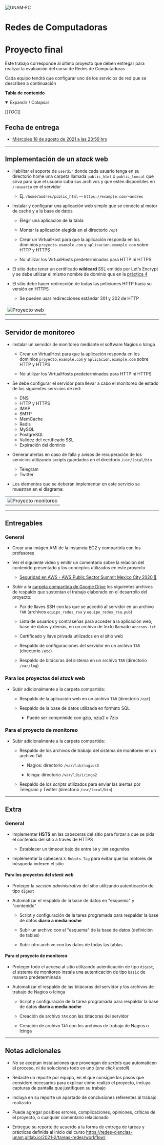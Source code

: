![UNAM-FC](../UNAM-FC.png)

# Redes de Computadoras
# Proyecto final

Este trabajo corresponde al último proyecto que deben entregar para realizar la evaluación del curso de Redes de Computadoras

Cada equipo tendrá que configurar uno de los servicios de red que se describen a continuación

**Tabla de contenido**

<details open>
  <summary>Expandir / Colapsar</summary>

[[_TOC_]]

</details>

## Fecha de entrega

- [Miércoles 18 de agosto de 2021 a las 23:59 hrs][countdown]

[countdown]: https://www.timeanddate.com/countdown/wfh?iso=20210818T235959&p0=155&msg=Entrega+proyecto+final+-+Redes+2021-2&ud=1&font=hand&csz=1

--------------------------------------------------------------------------------

## Implementación de un _stack_ web

- Habilitar el soporte de `userdir` donde cada usuario tenga en su directorio home una carpeta llamada `public_html` o `public_tomcat` que sirva para que el usuario suba sus archivos y que estén disponibles en `/~usuario` en el servidor

    - Ej. `/home/andres/public_html` ⇨ `https://example.com/~andres`

- Instalar y configurar una aplicación web simple que se conecte al motor de caché y a la base de datos

  - Elegir una aplicación de la tabla

  - Montar la aplicación elegida en el directorio `/opt`

  - Crear un VirtualHost para que la aplicación responda en los dominios `proyecto.example.com` y `aplicacion.example.com` sobre HTTP y HTTPS

  - No utilizar los VirtualHosts predeterminados para HTTP ni HTTPS

- El sitio debe tener un certificado **wildcard** SSL emitido por Let's Encrypt y se debe utilizar el mismo nombre de dominio que en la [práctica 4][practica-4]

[practica-4]: /public/laboratorio/practica4

- El sitio debe hacer redirección de todas las peticiones HTTP hacía su versión en HTTPS

    - Se pueden usar redirecciones estándar 301 y 302 de HTTP

|                                       |
|:-------------------------------------:|
| ![Proyecto web](img/proyecto-web.png) |

--------------------------------------------------------------------------------

## Servidor de monitoreo

- Instalar un servidor de monitoreo mediante el software Nagios o Icinga

  - Crear un VirtualHost para que la aplicación responda en los dominios `proyecto.example.com` y `aplicacion.example.com` sobre HTTP y HTTPS

  - No utilizar los VirtualHosts predeterminados para HTTP ni HTTPS

- Se debe configurar el servidor para llevar a cabo el monitoreo de estado de los siguientes servicios de red:

    - DNS
    - HTTP y HTTPS
    - IMAP
    - SMTP
    - MemCache
    - Redis
    - MySQL
    - PostgreSQL
    - Validez del certificado SSL
    - Expiración del dominio

- Generar alertas en caso de falla y avisos de recuperación de los servicios utilizando scripts guardados en el directorio `/usr/local/bin`

    - Telegram
    - Twitter

- Los elementos que se deberán implementar en este servicio se muestran en el diagrama:

|                                                   |
|:-------------------------------------------------:|
| ![Proyecto monitoreo](img/proyecto-monitoreo.png) |

--------------------------------------------------------------------------------

## Entregables

### General

[carpeta-drive]: https://drive.google.com/drive/folders/1D2tlDRzfSISp39eJKZiosRcnwp-7djMD

- Crear una imágen AMI de la instancia EC2 y compartirla con los profesores

- Ver el siguiente video y emitir un comentario sobre la relación del contenido presentado y los conceptos utilizados en este proyecto

    - [Seguridad en AWS - AWS Public Sector Summit Mexico City 2020 📼](https://youtu.be/d3jnbtaLb24&list=PL2yQDdvlhXf_h40vMoMoh2SBa05geKLDq&index=10&)

- Subir a la [carpeta compartida de Google Drive][carpeta-drive] los siguientes archivos de respaldo que sustentan el trabajo elaborado en el desarrollo del proyecto:

    - Par de llaves SSH con las que se accedió al servidor en un archivo `TAR` (archivos `equipo_redes_rsa` y `equipo_redes_rsa.pub`)

    - Lista de usuarios y contraseñas para acceder a la aplicación web, base de datos y demás, en un archivo de texto llamado `accesos.txt`

    - Certificado y llave privada utilizados en el sitio web

    - Respaldo de configuraciones del servidor en un archivo `TAR` (directorio `/etc`)

    - Respaldo de bitácoras del sistema en un archivo `TAR` (directorio `/var/log`)

### Para los proyectos del _stack_ web

- Subir adicionalmente a la carpeta compartida:

    - Respaldo de la aplicación web en un archivo `TAR` (directorio `/opt`)

    - Respaldo de la base de datos utilizada en formato SQL

        - Puede ser comprimido con gzip, bzip2 o 7zip

### Para el proyecto de monitoreo

- Subir adicionalmente a la carpeta compartida:

    - Respaldo de los archivos de trabajo del sistema de monitoreo en un archivo `TAR`

        - Nagios: directorio `/var/lib/nagios3`

        - Icinga: directorio `/var/lib/icinga2`

    - Respaldo de los _scripts_ utilizados para enviar las alertas por Telegram y Twitter (directorio `/usr/local/bin`)

--------------------------------------------------------------------------------

## Extra

### General

- Implementar **HSTS** en las cabeceras del sitio para forzar a que se pida el contenido del sitio a través de HTTPS

    - Establecer un timeout bajo de entre `60` y `300` segundos

- Implementar la cabecera `X-Robots-Tag` para evitar que los motores de búsqueda indexen el sitio

#### Para los proyectos del _stack_ web

- Proteger la _sección administrativa_ del sitio utilizando autenticación de tipo `digest`

- Automatizar el respaldo de la base de datos en "esquema" y "contenido"

    - Script y configuración de la tarea programada para respaldar la base de datos **diario a media noche**

    - Subir un archivo con el "esquema" de la base de datos (definición de tablas)

    - Subir otro archivo con los datos de todas las tablas

#### Para el proyecto de monitoreo

- Proteger todo el acceso al sitio utilizando autenticación de tipo `digest`, el sistema de monitoreo instala una autenticación de tipo `basic` de manera predeterminada

- Automatizar el respaldo de las bitácoras del servidor y los archivos de trabajo de Nagios o Icinga

    - Script y configuración de la tarea programada para respaldar la base de datos **diario a media noche**

    - Creación de archivo `TAR` con las bitácoras del servidor

    - Creación de archivo `TAR` con los archivos de trabajo de Nagios o Icinga

--------------------------------------------------------------------------------

## Notas adicionales

- No se aceptan instalaciones que provengan de _scripts_ que automaticen el proceso, ni de soluciones todo en uno (_one click install_)

- Redacte un reporte por equipo, en el que consigne los pasos que considere necesarios para explicar cómo realizó el proyecto, incluya capturas de pantalla que justifiquen su trabajo

- Incluya en su reporte un apartado de conclusiones referentes al trabajo realizado

- Puede agregar posibles errores, complicaciones, opiniones, críticas de el proyecto, o cualquier comentario relacionado

- Entregue su reporte de acuerdo a la forma de entrega de tareas y prácticas definida al inicio del curso
    <https://redes-ciencias-unam.gitlab.io/2021-2/tareas-redes/workflow/>
